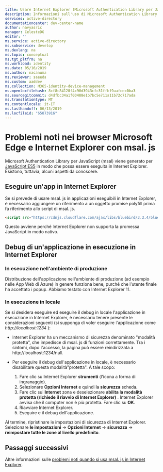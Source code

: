 ```yaml
---
title: Usare Internet Explorer (Microsoft Authentication Library per JavaScript) | Azure
description: Informazioni sull'uso di Microsoft Authentication Library per JavaScript (msal) con i browser Internet Explorer.
services: active-directory
documentationcenter: dev-center-name
author: navyasric
manager: CelesteDG
editor: ''
ms.service: active-directory
ms.subservice: develop
ms.devlang: na
ms.topic: conceptual
ms.tgt_pltfrm: na
ms.workload: identity
ms.date: 05/16/2019
ms.author: nacanuma
ms.reviewer: saeeda
ms.custom: aaddev
ms.collection: M365-identity-device-management
ms.openlocfilehash: 8cf8c84120f4c90d3943cfc31ffbf9aafcec0ba3
ms.sourcegitcommit: d4dfbc34a1f03488e1b7bc5e711a11b72c717ada
ms.translationtype: MT
ms.contentlocale: it-IT
ms.lasthandoff: 06/13/2019
ms.locfileid: "65873916"
---
```

# <a name="known-issues-on-internet-explorer-and-microsoft-edge-browsers-with-msaljs"></a>Problemi noti nei browser Microsoft Edge e Internet Explorer con msal. js

Microsoft Authentication Library per JavaScript (msal) viene generato per [JavaScript ES5](https://fr.wikipedia.org/wiki/ECMAScript#ECMAScript_Edition_5_.28ES5.29) in modo che possa essere eseguita in Internet Explorer. Esistono, tuttavia, alcuni aspetti da conoscere.

## <a name="run-an-app-in-internet-explorer"></a>Eseguire un'app in Internet Explorer
Se si prevede di usare msal. js in applicazioni eseguibili in Internet Explorer, è necessario aggiungere un riferimento a un oggetto promise polyfill prima fa riferimento allo script di msal. js.

```html
<script src="https://cdnjs.cloudflare.com/ajax/libs/bluebird/3.3.4/bluebird.min.js" class="pre"></script>
```

Questo avviene perché Internet Explorer non supporta la promessa JavaScript in modo nativo.

## <a name="debugging-an-application-running-in-internet-explorer"></a>Debug di un'applicazione in esecuzione in Internet Explorer

### <a name="running-in-production"></a>In esecuzione nell'ambiente di produzione
Distribuzione dell'applicazione nell'ambiente di produzione (ad esempio nelle App Web di Azure) in genere funziona bene, purché che l'utente finale ha accettato i popup. Abbiamo testato con Internet Explorer 11.

### <a name="running-locally"></a>In esecuzione in locale
Se si desidera eseguire ed eseguire il debug in locale l'applicazione in esecuzione in Internet Explorer, è necessario tenere presente le considerazioni seguenti (si supponga di voler eseguire l'applicazione come *http://localhost:1234* ):

- Internet Explorer ha un meccanismo di sicurezza denominato "modalità protetta", che impedisce di msal. js di funzioni correttamente. Tra i sintomi, dopo l'accesso, la pagina può essere reindirizzata a http://localhost:1234/null.

- Per eseguire il debug dell'applicazione in locale, è necessario disabilitare questa modalità"protetta". A tale scopo:

    1. Fare clic su Internet Explorer **strumenti** (l'icona a forma di ingranaggio).
    1. Selezionare **Opzioni Internet** e quindi la **sicurezza** scheda.
    1. Fare clic sui **Internet** zona e deselezionare **abilita la modalità protetta (richiede il riavvio di Internet Explorer)** . Internet Explorer avvisa che il computer non è più protetta. Fare clic su **OK**.
    1. Riavviare Internet Explorer.
    1. Eseguire e il debug dell'applicazione.

Al termine, ripristinare le impostazioni di sicurezza di Internet Explorer.  Selezionare **le impostazioni** -> **Opzioni Internet** -> **sicurezza** -> **reimpostare tutte le zone al livello predefinito**.

## <a name="next-steps"></a>Passaggi successivi
Altre informazioni sulle [problemi noti quando si usa msal. js in Internet Explorer](msal-js-use-ie-browser.md).